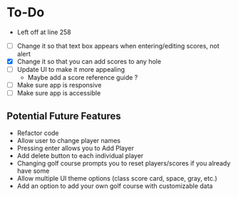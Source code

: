# To-Do
- Left off at line 258
- [ ] Change it so that text box appears when entering/editing scores, not alert
- [x] Change it so that you can add scores to any hole
- [ ] Update UI to make it more appealing
  - Maybe add a score reference guide ?
- [ ] Make sure app is responsive
- [ ] Make sure app is accessible
## Potential Future Features
- Refactor code
- Allow user to change player names
- Pressing enter allows you to Add Player
- Add delete button to each individual player
- Changing golf course prompts you to reset players/scores if you already have some
- Allow multiple UI theme options (class score card, space, gray, etc.)
- Add an option to add your own golf course with customizable data

